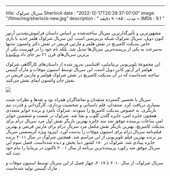 
---

title: سریال شرلوک Sherlock 
date : "2022-12-17T20:29:37-07:00"
image: "/filme/img/sherlock-new.jpg"
description : " مدت :	۸۵–۹۰ دقیقه ~ IMDb :  9.1  "

---
مشهورترین و تأثیرگذارترین سریال ساخته‌شده بر اساس داستان فراموش‌نشدنی آرتور کنون دویل، سریال شرلوک شبکه بی‌بی‌سی است. این سریال شرلوک هلمز جدید با بازی خاص بندیکت کامبربچ در نقش هلمز و مارتین فریمن در نقش دکتر واتسون نه‌تنها به‌سرعت به یکی از پربیننده‌ترین سریال‌ها تبدیل شد، بلکه نام خود را در فهرست یکی از برترین سریال‌های قرن ۲۱ نیز جای داد.[ویکیپدیا](https://fa.wikipedia.org/wiki/%D8%B4%D8%B1%D9%84%D9%88%DA%A9_(%D9%85%D8%AC%D9%85%D9%88%D8%B9%D9%87_%D8%AA%D9%84%D9%88%DB%8C%D8%B2%DB%8C%D9%88%D9%86%DB%8C))

این مجموعهٔ تلویزیونی بریتانیایی، اقتباسی به‌روز شده از داستان‌های کارآگاهی شرلوک هولمز اثر آرتور کانن دویل است. این سریال توسط استیون موفات و مارک گیتیس      ساخته شده‌است که در آن بندیکت کامبربچ در نقش شرلوک هولمز و مارتین فریمن در نقش جان واتسون ایفای نقش می‌کنند.

![](/filme/img/sherlok.jpg)

سریال با تحسین گسترده منتقدان و تماشاگران همراه بود و نقدها و نظرات مثبت بسیاری دریافت کرد. منتقدان، قلم داستانی و شخصیت پردازی، کارگردانی و قدرت تیم بازیگری، به خصوص بندیکت کامبربچ را ستودند. شرلوک نامزد و برنده جوایز متعددی همچون جایزه امی، جایزه گلدن گلوب و بفتا شد. شرلوک در شصت و ششمین جوایز امی ساعات پربیننده موفق شد سه جایزه بهترین بازیگر نقش اول مرد سریال درام برای بندیکت کامبربچ، بهترین بازیگر نقش مکمل مرد سریال درام برای مارتین فریمن و بهترین فیلم‌نامه سریال درام برای استیون موفات را بدست آورد. اپیزود ویژه کریسمس سریال نیز برنده بهترین فیلم تلویزیونی از این مراسم شد. همچنین شرلوک در سال ۲۰۱۱ برنده جایزه پیبادی شد. شرلوک در ۱۸۰ کشور دنیا پخش و دیده شده‌است. فصل سوم این سریال موفق شد رکورد پربیننده‌ترین برنامه از سال ۲۰۰۱ تاکنون در بریتانیا را بنام خود ثبت کند.

سریال شرلوک، از سال ۲۰۱۰ تا ۲۰۱۷، چهار فصل از این  سریال توسط استیون موفات و مارک گیتیس تولید شده‌است .
